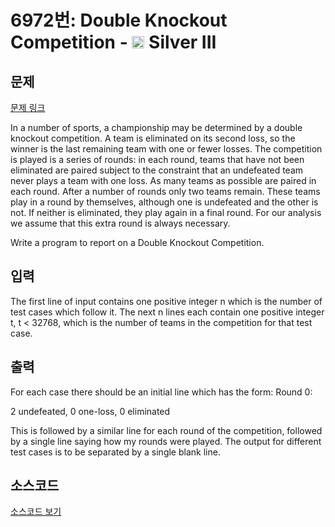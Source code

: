 # 6972번: Double Knockout Competition - <img src="https://static.solved.ac/tier_small/8.svg" style="height:20px" /> Silver III

<!-- performance -->

<!-- 문제 제출 후 깃허브에 푸시를 했을 때 제출한 코드의 성능이 입력될 공간입니다.-->

<!-- end -->

## 문제

[문제 링크](https://boj.kr/6972)


<p>In a number of sports, a championship may be determined by a double knockout competition. A team is eliminated on its second loss, so the winner is the last remaining team with one or fewer losses. The competition is played is a series of rounds: in each round, teams that have not been eliminated are paired subject to the constraint that an undefeated team never plays a team with one loss. As many teams as possible are paired in each round. After a number of rounds only two teams remain. These teams play in a round by themselves, although one is undefeated and the other is not. If neither is eliminated, they play again in a final round. For our analysis we assume that this extra round is always necessary.</p>

<p>Write a program to report on a Double Knockout Competition.</p>



## 입력


<p>The first line of input contains one positive integer n which is the number of test cases which follow it. The next n lines each contain one positive integer t, t &lt; 32768, which is the number of teams in the competition for that test case.</p>



## 출력


<p>For each case there should be an initial line which has the form: Round 0:</p>

<p>2 undefeated, 0 one-loss, 0 eliminated</p>

<p>This is followed by a similar line for each round of the competition, followed by a single line saying how my rounds were played. The output for different test cases is to be separated by a single blank line.</p>



## 소스코드

[소스코드 보기](Double%20Knockout%20Competition.cpp)